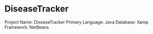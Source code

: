 # DiseaseTracker
Project Name: DiseaseTracker
Primary Language: Java
Database: Xamp
Framework: NetBeans
